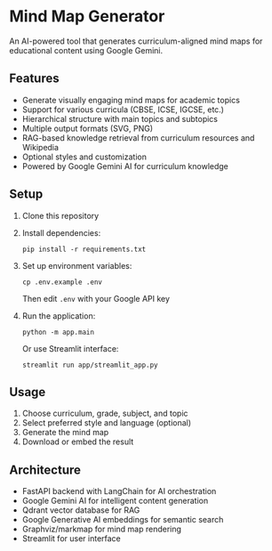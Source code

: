 # Mind Map Generator

An AI-powered tool that generates curriculum-aligned mind maps for educational content using Google Gemini.

## Features

- Generate visually engaging mind maps for academic topics
- Support for various curricula (CBSE, ICSE, IGCSE, etc.)
- Hierarchical structure with main topics and subtopics
- Multiple output formats (SVG, PNG)
- RAG-based knowledge retrieval from curriculum resources and Wikipedia
- Optional styles and customization
- Powered by Google Gemini AI for curriculum knowledge

## Setup

1. Clone this repository
2. Install dependencies:
   ```
   pip install -r requirements.txt
   ```
3. Set up environment variables:
   ```
   cp .env.example .env
   ```
   Then edit `.env` with your Google API key

4. Run the application:
   ```
   python -m app.main
   ```
   
   Or use Streamlit interface:
   ```
   streamlit run app/streamlit_app.py
   ```

## Usage

1. Choose curriculum, grade, subject, and topic
2. Select preferred style and language (optional)
3. Generate the mind map
4. Download or embed the result

## Architecture

- FastAPI backend with LangChain for AI orchestration
- Google Gemini AI for intelligent content generation
- Qdrant vector database for RAG
- Google Generative AI embeddings for semantic search
- Graphviz/markmap for mind map rendering
- Streamlit for user interface 